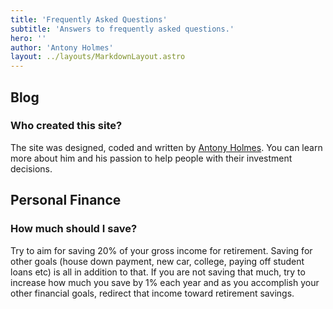 ```yaml
---
title: 'Frequently Asked Questions'
subtitle: 'Answers to frequently asked questions.'
hero: ''
author: 'Antony Holmes'
layout: ../layouts/MarkdownLayout.astro
---
```


## Blog

### Who created this site?

The site was designed, coded and written by
[Antony Holmes](/blog/author/antony-holmes).
You can learn more about him and his passion to help people with their
investment decisions.

## Personal Finance

### How much should I save?

Try to aim for saving 20% of your gross income for retirement. Saving
for other goals (house down payment, new car, college, paying off
student loans etc) is all in addition to that. If you are not saving
that much, try to increase how much you save by 1% each year and as
you accomplish your other financial goals, redirect that income toward
retirement savings.
